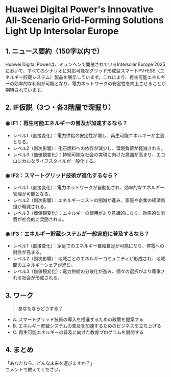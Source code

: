 # Huawei Digital Power's Innovative All-Scenario Grid-Forming Solutions Light Up Intersolar Europe

## 1. ニュース要約（150字以内で）
Huawei Digital Powerは、ミュンヘンで開催されているIntersolar Europe 2025において、すべてのシナリオに対応可能なグリッド形成型スマートPV+ESS（エネルギー貯蔵システム）製品を展示しています。これにより、再生可能エネルギーの効率的な利用が可能となり、電力ネットワークの安定性を向上させることが期待されています。

## 2. IF仮説（3つ・各3階層で深掘り）

### ◉ IF1：再生可能エネルギーの普及が加速するなら？
- レベル1（直接変化）：電力供給の安定性が増し、再生可能エネルギーが主流となる。
- レベル2（副次影響）：化石燃料への依存が減少し、環境負荷が軽減される。
- レベル3（価値観変化）：持続可能な社会の実現に向けた意識が高まり、エコロジカルなライフスタイルが一般化する。

### ◉ IF2：スマートグリッド技術が進化するなら？
- レベル1（直接変化）：電力ネットワークが自動化され、効率的なエネルギー管理が可能となる。
- レベル2（副次影響）：エネルギーコストの削減が進み、家庭や企業の経済負担が軽減される。
- レベル3（価値観変化）：エネルギーの使用がより意識的になり、効率的な消費が社会的に奨励される。

### ◉ IF3：エネルギー貯蔵システムが一般家庭に普及するなら？
- レベル1（直接変化）：家庭でのエネルギー自給自足が可能になり、停電への耐性が高まる。
- レベル2（副次影響）：地域ごとのエネルギーコミュニティが形成され、地域間のエネルギーシェアが進む。
- レベル3（価値観変化）：電力供給の分散化が進み、個々の選択がより尊重される社会が形成される。

## 3. ワーク
> **あなたならどうする？**
- A. スマートグリッド技術の導入を推進するための政策を提案する
- B. エネルギー貯蔵システムの普及を加速するためのビジネスを立ち上げる
- C. 再生可能エネルギーの普及に向けた教育プログラムを展開する

## 4. まとめ
「あなたなら、どんな未来を選びますか？」  
コメントで教えてください。